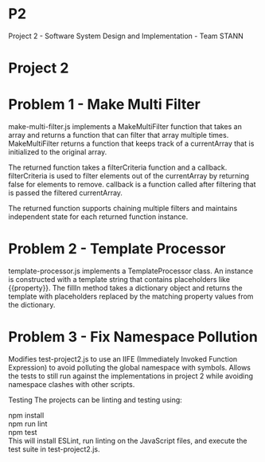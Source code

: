 # P2
Project 2 - Software System Design and Implementation - Team STANN

# Project 2



# Problem 1 - Make Multi Filter
make-multi-filter.js implements a MakeMultiFilter function that takes an array and returns a function that can filter that array multiple times. MakeMultiFilter returns a function that keeps track of a currentArray that is initialized to the original array.

The returned function takes a filterCriteria function and a callback. filterCriteria is used to filter elements out of the currentArray by returning false for elements to remove. callback is a function called after filtering that is passed the filtered currentArray.

The returned function supports chaining multiple filters and maintains independent state for each returned function instance.

# Problem 2 - Template Processor
template-processor.js implements a TemplateProcessor class. An instance is constructed with a template string that contains placeholders like {{property}}. The fillIn method takes a dictionary object and returns the template with placeholders replaced by the matching property values from the dictionary.

# Problem 3 - Fix Namespace Pollution
Modifies test-project2.js to use an IIFE (Immediately Invoked Function Expression) to avoid polluting the global namespace with symbols. Allows the tests to still run against the implementations in project 2 while avoiding namespace clashes with other scripts.

Testing
The projects can be linting and testing using:

npm install  <br>
npm run lint  <br>
npm test  <br>
This will install ESLint, run linting on the JavaScript files, and execute the test suite in test-project2.js.
